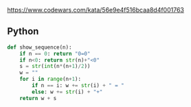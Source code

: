 https://www.codewars.com/kata/56e9e4f516bcaa8d4f001763

## Python
```python
def show_sequence(n):
    if n == 0: return "0=0"
    if n<0: return str(n)+"<0"
    s = str(int(n*(n+1)/2))
    w = ""
    for i in range(n+1):
        if n == i: w += str(i) + " = "
        else: w += str(i) + "+"
    return w + s
```